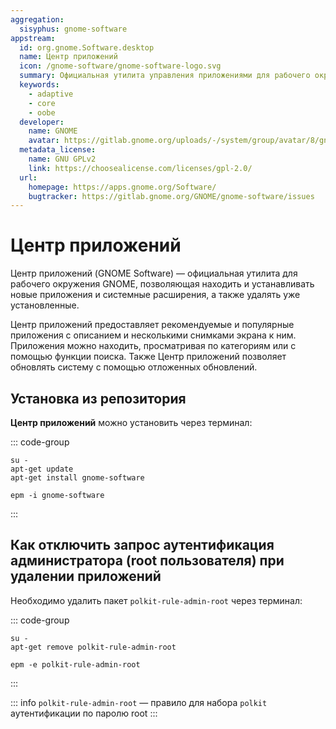 ```yaml
---
aggregation:
  sisyphus: gnome-software
appstream:
  id: org.gnome.Software.desktop
  name: Центр приложений
  icon: /gnome-software/gnome-software-logo.svg
  summary: Официальная утилита управления приложениями для рабочего окружения GNOME
  keywords:
    - adaptive
    - core
    - oobe
  developer:
    name: GNOME
    avatar: https://gitlab.gnome.org/uploads/-/system/group/avatar/8/gnomelogo.png?width=48
  metadata_license:
    name: GNU GPLv2
    link: https://choosealicense.com/licenses/gpl-2.0/
  url:
    homepage: https://apps.gnome.org/Software/
    bugtracker: https://gitlab.gnome.org/GNOME/gnome-software/issues
---
```


# Центр приложений

Центр приложений (GNOME Software) — официальная утилита для рабочего окружения GNOME, позволяющая находить и устанавливать новые приложения и системные расширения, а также удалять уже установленные.

Центр приложений предоставляет рекомендуемые и популярные приложения с описанием и несколькими снимками экрана к ним. Приложения можно находить, просматривая по категориям или с помощью функции поиска. Также Центр приложений позволяет обновлять систему с помощью отложенных обновлений.

## Установка из репозитория

**Центр приложений** можно установить через терминал:

::: code-group

```shell[apt-get]
su -
apt-get update
apt-get install gnome-software
```

```shell[epm]
epm -i gnome-software
```

:::

## Как отключить запрос аутентификация администратора (root пользователя) при удалении приложений

Необходимо удалить пакет `polkit-rule-admin-root` через терминал:

::: code-group

```shell[apt-get]
su -
apt-get remove polkit-rule-admin-root
```

```shell[epm]
epm -e polkit-rule-admin-root
```

:::

::: info
`polkit-rule-admin-root` — правило для набора `polkit` аутентификации по паролю root
:::
